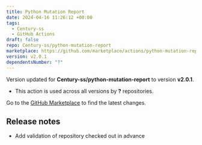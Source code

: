 ```yaml
---
title: Python Mutation Report
date: 2024-04-16 11:26:12 +00:00
tags:
  - Century-ss
  - GitHub Actions
draft: false
repo: Century-ss/python-mutation-report
marketplace: https://github.com/marketplace/actions/python-mutation-report
version: v2.0.1
dependentsNumber: "?"
---
```



Version updated for **Century-ss/python-mutation-report** to version **v2.0.1**.
- This action is used across all versions by **?** repositories.

Go to the [GitHub Marketplace](https://github.com/marketplace/actions/python-mutation-report) to find the latest changes.

## Release notes

* Add validation of repository checked out in advance

